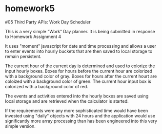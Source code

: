 # homework5

#05 Third Party APIs: Work Day Scheduler

This is a very simple "Work" Day planner. It is being submitted in response to Homework Assignment 4

It uses "moment" javascript for date and time processing and allows a user to enter events into hourly buckets that are then saved to local storage to remain persistent.

The current hour of the current day is determined and used to colorize the input hourly boxes. Boxes for hours before the current hour are colorized with a background color of gray. Boxes for hours after the current hourt are coloized with a background color of green. The current hour input box is colorized with a background color of red.

The events and activities entered into the hourly boxes are saved using local storage and are retrieved when the calculator is started.

If the requirements were any more sophisticated time would have been invested using "daily" objects with 24 hours and the application would use significantly more array processing than has been engineered into this very simple version.

